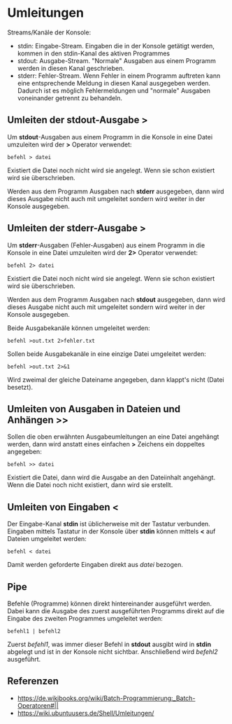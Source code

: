 # Umleitungen

Streams/Kanäle der Konsole:

- stdin: Eingabe-Stream. Eingaben die in der Konsole getätigt werden, kommen in den stdin-Kanal des aktiven Programmes
- stdout: Ausgabe-Stream. "Normale" Ausgaben aus einem Programm werden in diesen Kanal geschrieben.
- stderr: Fehler-Stream. Wenn Fehler in einem Programm auftreten kann eine entsprechende Meldung in diesen Kanal ausgegeben werden. Dadurch ist es möglich Fehlermeldungen und "normale" Ausgaben voneinander getrennt zu behandeln.

## Umleiten der **stdout**-Ausgabe >

Um **stdout**-Ausgaben aus einem Programm in die Konsole in eine Datei umzuleiten wird der **>** Operator verwendet:

```
befehl > datei
```

Existiert die Datei noch nicht wird sie angelegt. Wenn sie schon existiert wird sie überschrieben.

Werden aus dem Programm Ausgaben nach **stderr** ausgegeben, dann wird dieses Ausgabe nicht auch mit umgeleitet sondern wird weiter in der Konsole ausgegeben.

## Umleiten der **stderr**-Ausgabe >

Um **stderr**-Ausgaben (Fehler-Ausgaben) aus einem Programm in die Konsole in eine Datei umzuleiten wird der **2>** Operator verwendet:

```
befehl 2> datei
```

Existiert die Datei noch nicht wird sie angelegt. Wenn sie schon existiert wird sie überschrieben.

Werden aus dem Programm Ausgaben nach **stdout** ausgegeben, dann wird dieses Ausgabe nicht auch mit umgeleitet sondern wird weiter in der Konsole ausgegeben.

Beide Ausgabekanäle können umgeleitet werden:

```
befehl >out.txt 2>fehler.txt
```

Sollen beide Ausgabekanäle in eine einzige Datei umgeleitet werden:

```
befehl >out.txt 2>&1
```

Wird zweimal der gleiche Dateiname angegeben, dann klappt's nicht (Datei besetzt).

## Umleiten von Ausgaben in Dateien und Anhängen >>

Sollen die oben erwähnten Ausgabeumleitungen an eine Datei angehängt werden, dann wird anstatt eines einfachen **>** Zeichens ein doppeltes angegeben:

```
befehl >> datei
```

Existiert die Datei, dann wird die Ausgabe an den Dateiinhalt angehängt. Wenn die Datei noch nicht existiert, dann wird sie erstellt.

## Umleiten von Eingaben <

Der Eingabe-Kanal **stdin** ist üblicherweise mit der Tastatur verbunden. Eingaben mittels Tastatur in der Konsole über **stdin** können mittels **<** auf Dateien umgeleitet werden:

```
befehl < datei
```

Damit werden geforderte Eingaben direkt aus *datei* bezogen.

## Pipe

Befehle (Programme) können direkt hintereinander ausgeführt werden. Dabei kann die Ausgabe des zuerst ausgeführten Programms direkt auf die Eingabe des zweiten Programmes umgeleitet werden:

```
befehl1 | befehl2
```

Zuerst *befehl1*, was immer dieser Befehl in **stdout** ausgibt wird in **stdin** abgelegt und ist in der Konsole nicht sichtbar. Anschließend wird *befehl2* ausgeführt.

## Referenzen

- <https://de.wikibooks.org/wiki/Batch-Programmierung:_Batch-Operatoren#||>
- <https://wiki.ubuntuusers.de/Shell/Umleitungen/>
